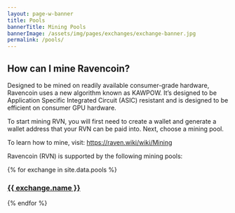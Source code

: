 ```yaml
---
layout: page-w-banner
title: Pools
bannerTitle: Mining Pools
bannerImage: /assets/img/pages/exchanges/exchange-banner.jpg
permalink: /pools/
---
```


<div class="page-content">
  <div class="wrapper mt-8 mb-32 m-auto">
    <h2>How can I mine Ravencoin?</h2>
    <p>Designed to be mined on readily available consumer-grade hardware, Ravencoin uses a new algorithm known as KAWPOW. It’s designed to be Application Specific Integrated Circuit (ASIC) resistant and is designed to be efficient on consumer GPU hardware.</p>
    <p>To start mining RVN, you will first need to create a wallet and generate a wallet address that your RVN can be paid into. Next, choose a mining pool.</p>
    <p>To learn how to mine, visit: <a href="https://raven.wiki/wiki/Mining" target="_blank" rel="noopener">https://raven.wiki/wiki/Mining</a></p>
    <p class="mb-8">Ravencoin (RVN) is supported by the following mining pools:</p>
    <div class="flex flex-wrap">
      {% for exchange in site.data.pools %}
      <div class="mb-6 px-2 sm:w-1/2 md:w-1/3 text-center">
        <div class="bg-grey-lighter max-w-sm rounded overflow-hidden shadow-md hover:by-grey">
          <!-- <a class="block px-6 py-8" href="{{ exchange.url }}" target="_blank"><img src="{{ exchange.logo }}" alt="{{ exchange.name }} exchange"/></a> -->
          <h3 class="px-2 py-6 mb-0"><a class="block p-4" href="{{ exchange.url }}" target="_blank">{{ exchange.name }}</a></h3>
        </div>
      </div>
      {% endfor %}
    </div>
  </div>
</div>